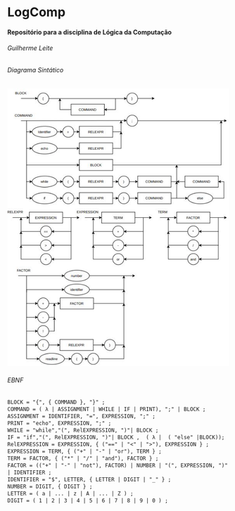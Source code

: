 # LogComp
#### Repositório para a disciplina de Lógica da Computação  

###### Guilherme Leite

###### Diagrama Sintático


![Image of DS](./DS.jpg)

###### EBNF

    BLOCK = "{", { COMMAND }, "}" ;
    COMMAND = ( λ | ASSIGNMENT | WHILE | IF | PRINT), ";" | BLOCK ;
    ASSIGNMENT = IDENTIFIER, "=", EXPRESSION, ";" ;
    PRINT = "echo", EXPRESSION, ";" ;
    WHILE = "while","(", RelEXPRESSION, ")"| BLOCK ;
    IF = "if","(", RelEXPRESSION, ")"| BLOCK ,  ( λ |  ( "else" |BLOCK));
    RelEXPRESSION = EXPRESSION, { ("==" | "<" | ">"), EXPRESSION } ;
    EXPRESSION = TERM, { ("+" | "-" | "or"), TERM } ;
    TERM = FACTOR, { ("*" | "/" | "and"), FACTOR } ;
    FACTOR = (("+" | "-" | "not"), FACTOR) | NUMBER | "(", EXPRESSION, ")" | IDENTIFIER ;
    IDENTIFIER = "$", LETTER, { LETTER | DIGIT | "_" } ;
    NUMBER = DIGIT, { DIGIT } ;
    LETTER = ( a | ... | z | A | ... | Z ) ;
    DIGIT = ( 1 | 2 | 3 | 4 | 5 | 6 | 7 | 8 | 9 | 0 ) ;
